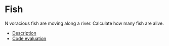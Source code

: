 # Fish

N voracious fish are moving along a river. Calculate how many fish are alive.

- [Description](https://app.codility.com/programmers/lessons/7-stacks_and_queues/fish/)
- [Code evaluation](https://app.codility.com/demo/results/training2TAEH7-4UM/)